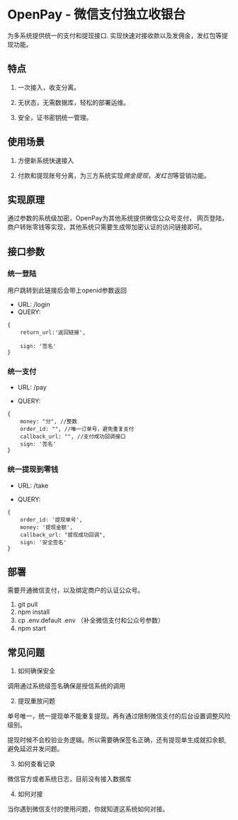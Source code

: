 # OpenPay - 微信支付独立收银台

为多系统提供统一的支付和提现接口. 实现快速对接收款以及发佣金，发红包等提现功能。

## 特点

1. 一次接入，收支分离。

2. 无状态，无需数据库，轻松的部署运维。

3. 安全，证书密钥统一管理。

## 使用场景

1. 方便新系统快速接入

2. 付款和提现账号分离，为三方系统实现*佣金提现*，*发红包*等营销功能。

## 实现原理

通过参数的系统级加密，OpenPay为其他系统提供微信公众号支付， 网页登陆，商户转账零钱等实现，其他系统只需要生成带加密认证的访问链接即可。

## 接口参数

### 统一登陆

用户跳转到此链接后会带上openid参数返回

- URL: /login
- QUERY:

```
{
	return_url:'返回链接',
	
	sign: '签名'
}
```


### 统一支付

- URL: /pay

- QUERY:
```
{
	money: "分", //整数
	order_id: "", //唯一订单号，避免重复支付
	callback_url: "", //支付成功回调接口
	sign: '签名'
}
```

### 统一提现到零钱

- URL: /take

- QUERY:

```
{
	order_id: '提现单号',
	money: '提现金额',
	callback_url: "提现成功回调",
	sign: '安全签名'
}
```



## 部署

需要开通微信支付，以及绑定商户的认证公众号。

1. git pull
2. npm install
3. cp .env.default .env （补全微信支付和公众号参数）
4. npm start

## 常见问题

1. 如何确保安全

调用通过系统级签名确保是授信系统的调用

2. 提现重放问题

单号唯一，统一提现单不能重复提现。再有通过限制微信支付的后台设置调整风险级别。

提现时候不会校验业务逻辑。所以需要确保签名正确，还有提现单生成就扣余额, 避免延迟并发问题。

3. 如何查看记录

微信官方或者系统日志，目前没有接入数据库

4. 如何对接

当你遇到微信支付的使用问题，你就知道这系统如何对接。

